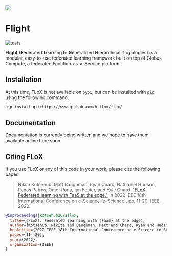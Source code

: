 <img src="docs/graphics/flight-logo.png" style="max-width: 200px;">

# Flight

[![tests](https://github.com/h-flox/flox/actions/workflows/tests.yaml/badge.svg)](https://github.com/h-flox/flox/actions/workflows/tests.yaml)

**Flight** (**F**ederated **L**earning **I**n **G**eneralized **H**ierarchical **T**
opologies)
is a modular, easy-to-use federated learning framework built on top of Globus Compute,
a federated Function-as-a-Service platform.

## Installation

At this time, FLoX is not available on `pypi`, but can be installed
with [`pip`](https://pip.pypa.io/en/stable)
using the following command:

```bash
pip install git+https://www.github.com/h-flox/flox/
```

## Documentation

Documentation is currently being written and we hope to have them available online here
soon.

## Citing FLoX

If you use FLoX or any of this code in your work, please cite the following paper.
> Nikita Kotsehub, Matt Baughman, Ryan Chard, Nathaniel Hudson, Panos Patros, Omer Rana,
> Ian Foster, and Kyle Chard.
> ["FLoX: Federated learning with FaaS at the edge."](https://ieeexplore.ieee.org/document/9973578)
> In 2022 IEEE 18th International Conference on e-Science (e-Science), pp. 11-20. IEEE,
> 2022.

```bibtex
@inproceedings{kotsehub2022flox,
  title={{FLoX}: Federated learning with {FaaS} at the edge},
  author={Kotsehub, Nikita and Baughman, Matt and Chard, Ryan and Hudson, Nathaniel and Patros, Panos and Rana, Omer and Foster, Ian and Chard, Kyle},
  booktitle={2022 IEEE 18th International Conference on e-Science (e-Science)},
  pages={11--20},
  year={2022},
  organization={IEEE}
}
```
